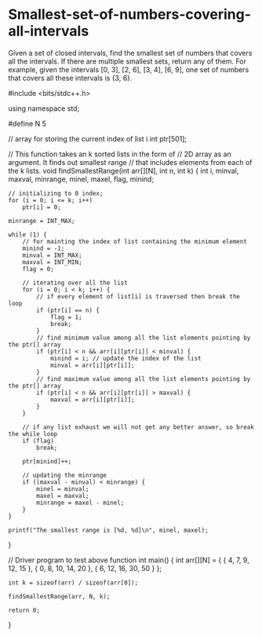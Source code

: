 # Smallest-set-of-numbers-covering-all-intervals
Given a set of closed intervals, find the smallest set of numbers that covers all the intervals. If there are multiple smallest sets, return any of them.  For example, given the intervals [0, 3], [2, 6], [3, 4], [6, 9], one set of numbers that covers all these intervals is {3, 6}.

#include <bits/stdc++.h> 
  
using namespace std; 
  
#define N 5 
  
// array for storing the current index of list i 
int ptr[501]; 
  
// This function takes an k sorted lists in the form of 
// 2D array as an argument. It finds out smallest range 
// that includes elements from each of the k lists. 
void findSmallestRange(int arr[][N], int n, int k) 
{ 
    int i, minval, maxval, minrange, minel, maxel, flag, minind; 
  
    // initializing to 0 index; 
    for (i = 0; i <= k; i++) 
        ptr[i] = 0; 
  
    minrange = INT_MAX; 
  
    while (1) { 
        // for mainting the index of list containing the minimum element 
        minind = -1; 
        minval = INT_MAX; 
        maxval = INT_MIN; 
        flag = 0; 
  
        // iterating over all the list 
        for (i = 0; i < k; i++) { 
            // if every element of list[i] is traversed then break the loop 
            if (ptr[i] == n) { 
                flag = 1; 
                break; 
            } 
            // find minimum value among all the list elements pointing by the ptr[] array 
            if (ptr[i] < n && arr[i][ptr[i]] < minval) { 
                minind = i; // update the index of the list 
                minval = arr[i][ptr[i]]; 
            } 
            // find maximum value among all the list elements pointing by the ptr[] array 
            if (ptr[i] < n && arr[i][ptr[i]] > maxval) { 
                maxval = arr[i][ptr[i]]; 
            } 
        } 
  
        // if any list exhaust we will not get any better answer, so break the while loop 
        if (flag) 
            break; 
  
        ptr[minind]++; 
  
        // updating the minrange 
        if ((maxval - minval) < minrange) { 
            minel = minval; 
            maxel = maxval; 
            minrange = maxel - minel; 
        } 
    } 
  
    printf("The smallest range is [%d, %d]\n", minel, maxel); 
} 
  
// Driver program to test above function 
int main() 
{ 
    int arr[][N] = { 
        { 4, 7, 9, 12, 15 }, 
        { 0, 8, 10, 14, 20 }, 
        { 6, 12, 16, 30, 50 } 
    }; 
  
    int k = sizeof(arr) / sizeof(arr[0]); 
  
    findSmallestRange(arr, N, k); 
  
    return 0; 
} 
